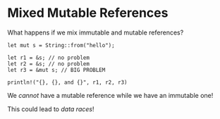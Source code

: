 # Mixed Mutable References

What happens if we mix immutable and mutable references?

```rust,compile_fail
let mut s = String::from("hello");

let r1 = &s; // no problem
let r2 = &s; // no problem
let r3 = &mut s; // BIG PROBLEM

println!("{}, {}, and {}", r1, r2, r3)
```

We _cannot_ have a mutable reference while we have an immutable one!

This could lead to _data races_!
